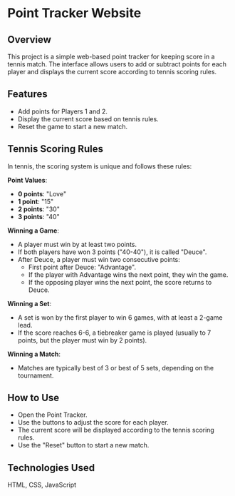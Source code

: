 # Point Tracker Website

## Overview
This project is a simple web-based point tracker for keeping score in a tennis match. The interface allows users to add or subtract points for each player and displays the current score according to tennis scoring rules.

## Features
- Add points for Players 1 and 2.
- Display the current score based on tennis rules.
- Reset the game to start a new match.

## Tennis Scoring Rules
In tennis, the scoring system is unique and follows these rules:

**Point Values**:
   - **0 points**: "Love"
   - **1 point**: "15"
   - **2 points**: "30"
   - **3 points**: "40"

**Winning a Game**:
   - A player must win by at least two points.
   - If both players have won 3 points ("40-40"), it is called "Deuce".
   - After Deuce, a player must win two consecutive points:
     - First point after Deuce: "Advantage".
     - If the player with Advantage wins the next point, they win the game.
     - If the opposing player wins the next point, the score returns to Deuce.

**Winning a Set**:
   - A set is won by the first player to win 6 games, with at least a 2-game lead.
   - If the score reaches 6-6, a tiebreaker game is played (usually to 7 points, but the player must win by 2 points).

**Winning a Match**:
   - Matches are typically best of 3 or best of 5 sets, depending on the tournament.

## How to Use
- Open the Point Tracker.
- Use the buttons to adjust the score for each player.
- The current score will be displayed according to the tennis scoring rules.
- Use the "Reset" button to start a new match.

## Technologies Used
HTML, CSS, JavaScript

